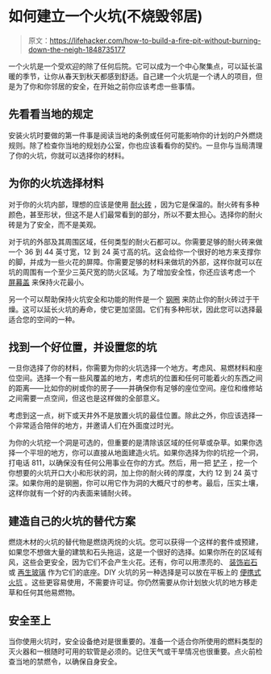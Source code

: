 # 如何建立一个火坑(不烧毁邻居)

> 原文：<https://lifehacker.com/how-to-build-a-fire-pit-without-burning-down-the-neigh-1848735177>

一个火坑是一个受欢迎的除了任何后院。它可以成为一个中心聚集点，可以延长温暖的季节，让你从春天到秋天都感到舒适。自己建一个火坑是一个诱人的项目，但是为了你和你邻居的安全，在开始之前你应该考虑一些事情。



## 先看看当地的规定

安装火坑时要做的第一件事是阅读当地的条例或任何可能影响你的计划的户外燃烧规则。除了检查你当地的规划办公室，你也应该看看你的契约。一旦你与当局清理了你的火坑，你就可以选择你的材料。

## 为你的火坑选择材料

对于你的火坑内部，理想的应该是使用 [耐火砖](https://www.acehardware.com/departments/heating-and-cooling/fireplaces/fireplace-accessories/4509162?store=18170) ，因为它是保温的。耐火砖有多种颜色，甚至形状，但这不是人们最常看到的部分，所以不要太担心。选择你的耐火砖是为了安全，而不是美观。

对于坑的外部及其周围区域，任何类型的耐火石都可以。你需要足够的耐火砖来做一个 36 到 44 英寸宽，12 到 24 英寸高的坑。这会给你一个很好的地方来支撑你的脚，并成为一些火花的屏障。你需要足够的材料来做坑的外部，这样你就可以在坑的周围有一个至少三英尺宽的防火区域。为了增加安全性，你还应该考虑一个 [屏幕盖](https://www.buildclub.com/product/bc0_412579433) 来保持火花最小。

另一个可以帮助保持火坑安全和功能的附件是一个 [钢圈](https://www.bedbathandbeyond.com/store/product/round-fire-pit-ring-in-iron/5252530?skuId=66464303&mcid=OS_googlepla) 来防止你的耐火砖过于干燥。这可以延长火坑的寿命，使它更加坚固。它们有多种形状，因此您可以选择最适合您的空间的一种。

## 找到一个好位置，并设置您的坑

一旦你选择了你的材料，你需要为你的火坑选择一个地方。考虑风、易燃材料和座位空间。选择一个有一些风覆盖的地方，考虑坑的位置和任何可能着火的东西之间的距离——比如你的树或你的房子——并确保你有足够的座位空间。座位和维修站之间需要一点空间，但这也是这样做的全部意义。

考虑到这一点，树下或天井外不是放置火坑的最佳位置。除此之外，你应该选择一个非常适合陪伴的地方，并邀请人们在外面度过时光。

为你的火坑挖一个洞是可选的，但重要的是清除该区域的任何草或杂草。如果你选择一个平坦的地方，你可以直接从地面建造火坑。如果你选择为你的坑挖一个洞，打电话 811，以确保没有任何公用事业在你的方式。然后，用一把 [铲子](https://www.lowes.com/pd/Truper-45-in-Wood-Long-handle-Digging-Shovel/3060031?cm_mmc=shp-_-c-_-prd-_-sol-_-ggl-_-LIA_SOL_242_Tools-Watering-Storage-Sheds-_-3060031-_-local-_-0-_-0&ds_rl=1286981&gclid=CjwKCAjwxZqSBhAHEiwASr9n9Dgkotl2isTHQIiLeQt4HH2Egkm-qtcdK1ZQUzHfJwtEDvxsEPaBmRoCalwQAvD_BwE&gclsrc=aw.ds) ，挖一个你想要的火坑开口大小和形状的洞，加上你的耐火砖的厚度，大约 12 到 24 英寸深。如果你用的是钢圈，你可以用它作为洞的大概尺寸的参考。最后，压实土壤，这样你就有一个好的内表面来铺耐火砖。

## 建造自己的火坑的替代方案

燃烧木材的火坑的替代物是燃烧丙烷的火坑。您可以获得一个这样的套件或预建，如果您不想做大量的建筑和石头拖运，这是一个很好的选择。如果你所在的区域有风，这些会更安全，因为它们不会产生火花。还有，你可以用漂亮的、 [装饰岩石](https://www.buildclub.com/product/bc0_416258189) 或 [再生玻璃](https://www.lowes.com/pd/Exotic-Glass-10-lbs-1-2-in-or-Greater-Green-Aqua-Gas-Fire-Pit-Fire-Glass/50249323?user=shopping) 作为它们的底座。DIY 火坑的另一种选择是可以放在平板上的 [便携式火坑](https://www.homedepot.com/p/Best-Choice-Products-19-5-in-W-x-14-75-in-H-Round-Steel-Wood-Fire-Pit-with-Poker-SKY5084/316313376?source=shoppingads&locale=en-US) 。这些更容易使用，不需要许可证。你仍然需要从你计划放火坑的地方移走草和任何其他易燃物。

## 安全至上

当你使用火坑时，安全设备绝对是很重要的。准备一个适合你所使用的燃料类型的灭火器和一根随时可用的软管是必须的。记住天气或干旱情况也很重要。点火前检查当地的禁燃令，以确保自身安全。